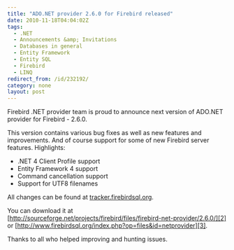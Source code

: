 ```yaml
---
title: "ADO.NET provider 2.6.0 for Firebird released"
date: 2010-11-18T04:04:02Z
tags:
  - .NET
  - Announcements &amp; Invitations
  - Databases in general
  - Entity Framework
  - Entity SQL
  - Firebird
  - LINQ
redirect_from: /id/232192/
category: none
layout: post
---
```

Firebird .NET provider team is proud to announce next version of ADO.NET provider for Firebird - 2.6.0.

This version contains various bug fixes as well as new features and improvements. And of course support for some of new Firebird server features. Highlights:

* .NET 4 Client Profile support
* Entity Framework 4 support
* Command cancellation support
* Support for UTF8 filenames

All changes can be found at [tracker.firebirdsql.org][1].

You can download it at [http://sourceforge.net/projects/firebird/files/firebird-net-provider/2.6.0/][2] or [http://www.firebirdsql.org/index.php?op=files&id=netprovider][3].

Thanks to all who helped improving and hunting issues.

[1]: http://tracker.firebirdsql.org/secure/IssueNavigator.jspa?reset=true&&pid=10003&fixfor=10371&status=5&status=6&sorter/field=issuekey&sorter/order=DESC
[2]: http://sourceforge.net/projects/firebird/files/firebird-net-provider/2.6.0/
[3]: http://www.firebirdsql.org/index.php?op=files&id=netprovider